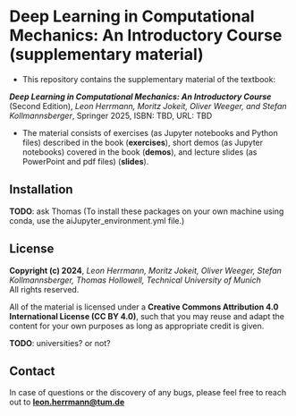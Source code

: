 # Deep Learning in Computational Mechanics: An Introductory Course (supplementary material)
- This repository contains the supplementary material of the textbook:

***Deep Learning in Computational Mechanics: An Introductory Course*** (Second Edition), *Leon Herrmann, Moritz Jokeit, Oliver Weeger, and Stefan Kollmannsberger*, Springer 2025, ISBN: TBD, URL: TBD

- The material consists of exercises (as Jupyter notebooks and Python files) described in the book (**exercises**), short demos (as Jupyter notebooks) covered in the book (**demos**), and lecture slides (as PowerPoint and pdf files) (**slides**). 

## Installation
**TODO**: ask Thomas (To install these packages on your own machine using conda, use the aiJupyter\_environment.yml file.)

## License
**Copyright (c) 2024**, *Leon Herrmann, Moritz Jokeit, Oliver Weeger, Stefan Kollmannsberger, Thomas Hollowell, Technical University of Munich*<br>
All rights reserved.

All of the material is licensed under a **Creative Commons Attribution 4.0 International License (CC BY 4.0)**, such that you may reuse and adapt the content for your own purposes as long as appropriate credit is given.

**TODO**: universities? or not?

## Contact
In case of questions or the discovery of any bugs, please feel free to reach out to **leon.herrmann@tum.de**
